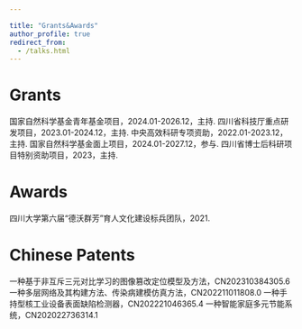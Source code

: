 ```yaml
---

title: "Grants&Awards"
author_profile: true
redirect_from: 
  - /talks.html
---
```


Grants
====
国家自然科学基金青年基金项目，2024.01-2026.12，主持.
四川省科技厅重点研发项目，2023.01-2024.12，主持.
中央高效科研专项资助，2022.01-2023.12，主持.
国家自然科学基金面上项目，2024.01-2027.12，参与.
四川省博士后科研项目特别资助项目，2023，主持.

Awards
====
四川大学第六届“德沃群芳”育人文化建设标兵团队，2021.

Chinese Patents
====
一种基于非互斥三元对比学习的图像篡改定位模型及方法，CN202310384305.6
一种多层网络及其构建方法、传染病建模仿真方法，CN202211011808.0
一种手持型核工业设备表面缺陷检测器，CN202221046365.4
一种智能家庭多元节能系统，CN202022736314.1
